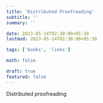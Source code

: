 ```yaml
---
title: 'Distributed Proofreading'
subtitle: ''
summary: ''

date: 2023-05-14T02:30:00+05:30
lastmod: 2023-05-14T02:30:00+05:30

tags: ['books', 'links']

math: false

draft: true
featured: false
---
```


Distributed proofreading
